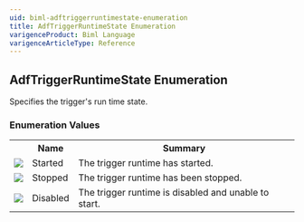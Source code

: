 ```yaml
---
uid: biml-adftriggerruntimestate-enumeration
title: AdfTriggerRuntimeState Enumeration
varigenceProduct: Biml Language
varigenceArticleType: Reference
---
```


## AdfTriggerRuntimeState Enumeration<div class="LanguageSummary"><div class ="SummaryItem">Specifies the trigger's run time state.</div></div><div class="EnumValueGroup">### Enumeration Values<table id="EnumValue" class="MemberList"><tbody><tr><th class="MemberTypeIconColumnHeader">&nbsp;</th><th class="MemberNameColumnHeader">Name</th><th class="MemberSummaryColumnHeader">Summary</th></tr><tr class="cd0"><td align="center" class="MemberTypeIcon"><img src="enumValue.png"></img></td><td class="MemberName">Started</td><td class="MemberSummary"><div class ="SummaryItem">The trigger runtime has started.</div></td></tr><tr class="cd1"><td align="center" class="MemberTypeIcon"><img src="enumValue.png"></img></td><td class="MemberName">Stopped</td><td class="MemberSummary"><div class ="SummaryItem">The trigger runtime has been stopped.</div></td></tr><tr class="cd0"><td align="center" class="MemberTypeIcon"><img src="enumValue.png"></img></td><td class="MemberName">Disabled</td><td class="MemberSummary"><div class ="SummaryItem">The trigger runtime is disabled and unable to start.</div></td></tr></tbody></table></div>